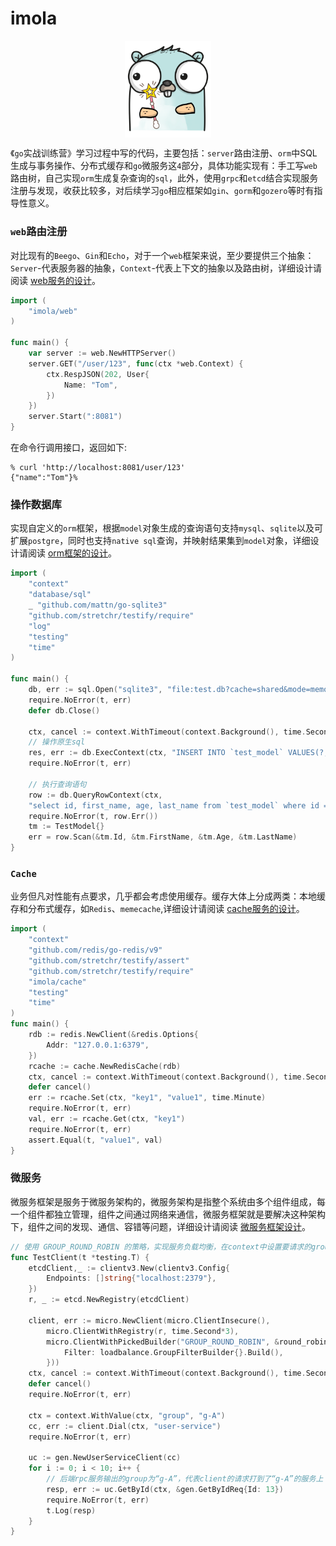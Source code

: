 # imola
<p align="center">
    <img align="center" width="138px" src="doc/imgs/424_cartoons-gophers.png">
</p>

《`go`实战训练营》学习过程中写的代码，主要包括：`server`路由注册、`orm`中SQL生成与事务操作、分布式缓存和`go`微服务这`4`部分，具体功能实现有：手工写`web`路由树，自己实现`orm`生成复杂查询的`sql`，此外，使用`grpc`和`etcd`结合实现服务注册与发现，收获比较多，对后续学习`go`相应框架如`gin`、`gorm`和`gozero`等时有指导性意义。
### `web`路由注册
对比现有的`Beego`、`Gin`和`Echo`，对于一个`web`框架来说，至少要提供三个抽象：`Server`-代表服务器的抽象，`Context`-代表上下文的抽象以及路由树，详细设计请阅读 [web服务的设计](doc/web服务的设计.md)。
```go
import (
    "imola/web"
)

func main() {
    var server := web.NewHTTPServer()
	server.GET("/user/123", func(ctx *web.Context) {
        ctx.RespJSON(202, User{
            Name: "Tom",
        })
    })
    server.Start(":8081")    
}
```
在命令行调用接口，返回如下:
```shell
% curl 'http://localhost:8081/user/123'
{"name":"Tom"}% 
```

### 操作数据库
实现自定义的`orm`框架，根据`model`对象生成的查询语句支持`mysql`、`sqlite`以及可扩展`postgre`，同时也支持`native sql`查询，并映射结果集到`model`对象，详细设计请阅读 [orm框架的设计](doc/orm服务的设计.md)。
```go
import (
    "context"
    "database/sql"
    _ "github.com/mattn/go-sqlite3"
    "github.com/stretchr/testify/require"
    "log"
    "testing"
    "time"
)

func main() {
    db, err := sql.Open("sqlite3", "file:test.db?cache=shared&mode=memory")
    require.NoError(t, err)
    defer db.Close()

    ctx, cancel := context.WithTimeout(context.Background(), time.Second*10)
    // 操作原生sql
	res, err := db.ExecContext(ctx, "INSERT INTO `test_model` VALUES(?, ?, ?, ?)", 1, "Tom", 18, "Jerry")
    require.NoError(t, err)

    // 执行查询语句
    row := db.QueryRowContext(ctx,
    "select id, first_name, age, last_name from `test_model` where id = ?", 1)
    require.NoError(t, row.Err())
    tm := TestModel{}
    err = row.Scan(&tm.Id, &tm.FirstName, &tm.Age, &tm.LastName)
}
```
### `Cache`
业务但凡对性能有点要求，几乎都会考虑使用缓存。缓存大体上分成两类：本地缓存和分布式缓存，如`Redis`、`memecache`,详细设计请阅读 [cache服务的设计](doc/cache服务的设计.md)。
```go
import (
    "context"
    "github.com/redis/go-redis/v9"
    "github.com/stretchr/testify/assert"
    "github.com/stretchr/testify/require"
    "imola/cache"
    "testing"
    "time"
)
func main() {
    rdb := redis.NewClient(&redis.Options{
        Addr: "127.0.0.1:6379",
    })
    rcache := cache.NewRedisCache(rdb)
    ctx, cancel := context.WithTimeout(context.Background(), time.Second*10)
    defer cancel()
    err := rcache.Set(ctx, "key1", "value1", time.Minute)
    require.NoError(t, err)
    val, err := rcache.Get(ctx, "key1")
    require.NoError(t, err)
    assert.Equal(t, "value1", val)
}
```
### 微服务
微服务框架是服务于微服务架构的，微服务架构是指整个系统由多个组件组成，每一个组件都独立管理，组件之间通过网络来通信，微服务框架就是要解决这种架构下，组件之间的发现、通信、容错等问题，详细设计请阅读 [微服务框架设计](doc/微服务框架设计.md)。
```go
// 使用 GROUP_ROUND_ROBIN 的策略，实现服务负载均衡，在context中设置要请求的group为"g-A"
func TestClient(t *testing.T) {
	etcdClient,_ := clientv3.New(clientv3.Config{
		Endpoints: []string{"localhost:2379"},
	})
	r, _ := etcd.NewRegistry(etcdClient)

	client, err := micro.NewClient(micro.ClientInsecure(),
		micro.ClientWithRegistry(r, time.Second*3),
		micro.ClientWithPickedBuilder("GROUP_ROUND_ROBIN", &round_robin.Builder{
			Filter: loadbalance.GroupFilterBuilder{}.Build(),
		}))
	ctx, cancel := context.WithTimeout(context.Background(), time.Second*10)
	defer cancel()
	require.NoError(t, err)

	ctx = context.WithValue(ctx, "group", "g-A")
	cc, err := client.Dial(ctx, "user-service")
	require.NoError(t, err)

	uc := gen.NewUserServiceClient(cc)
	for i := 0; i < 10; i++ {
		// 后端rpc服务输出的group为“g-A”，代表client的请求打到了“g-A”的服务上
		resp, err := uc.GetById(ctx, &gen.GetByIdReq{Id: 13})
		require.NoError(t, err)
		t.Log(resp)
	}
}
```